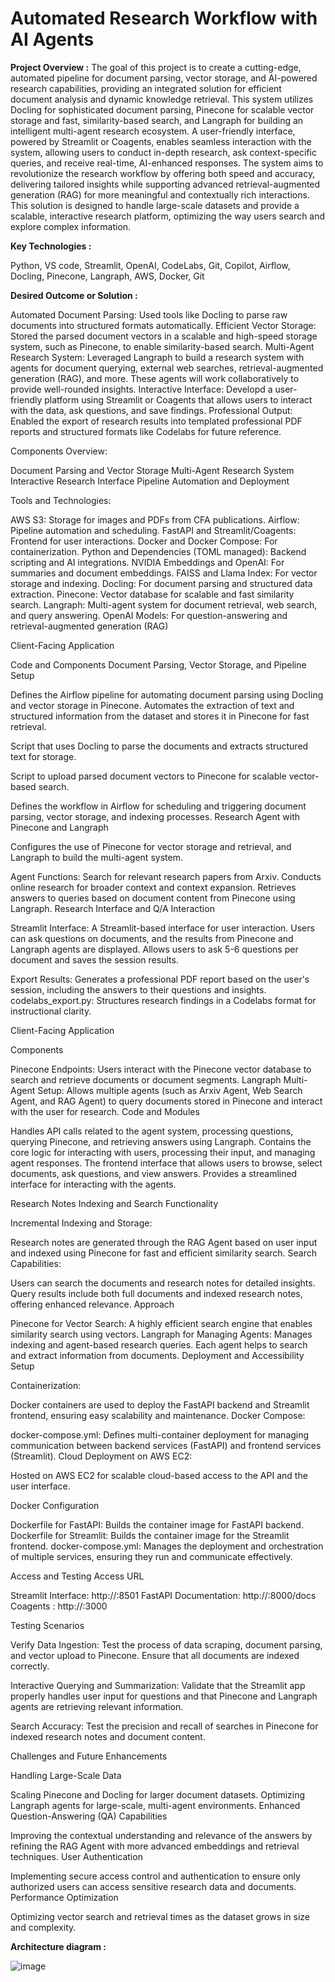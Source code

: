 # Automated Research Workflow with AI Agents

**Project Overview :** 
The goal of this project is to create a cutting-edge, automated pipeline for document parsing, vector storage, and AI-powered research capabilities, providing an integrated solution for efficient document analysis and dynamic knowledge retrieval. This system utilizes Docling for sophisticated document parsing, Pinecone for scalable vector storage and fast, similarity-based search, and Langraph for building an intelligent multi-agent research ecosystem. A user-friendly interface, powered by Streamlit or Coagents, enables seamless interaction with the system, allowing users to conduct in-depth research, ask context-specific queries, and receive real-time, AI-enhanced responses. The system aims to revolutionize the research workflow by offering both speed and accuracy, delivering tailored insights while supporting advanced retrieval-augmented generation (RAG) for more meaningful and contextually rich interactions. This solution is designed to handle large-scale datasets and provide a scalable, interactive research platform, optimizing the way users search and explore complex information.


**Key Technologies :**

Python, VS code, Streamlit, OpenAI, CodeLabs, Git, Copilot, Airflow, Docling, Pinecone, Langraph, AWS, Docker, Git


**Desired Outcome or Solution :**

Automated Document Parsing: Used tools like Docling to parse raw documents into structured formats automatically.
Efficient Vector Storage: Stored the parsed document vectors in a scalable and high-speed storage system, such as Pinecone, to enable similarity-based search.
Multi-Agent Research System: Leveraged Langraph to build a research system with agents for document querying, external web searches, retrieval-augmented generation (RAG), and more. These agents will work collaboratively to provide well-rounded insights.
Interactive Interface: Developd a user-friendly platform using Streamlit or Coagents that allows users to interact with the data, ask questions, and save findings.
Professional Output: Enabled the export of research results into templated professional PDF reports and structured formats like Codelabs for future reference.

Components Overview:

Document Parsing and Vector Storage
Multi-Agent Research System
Interactive Research Interface
Pipeline Automation and Deployment

Tools and Technologies:

AWS S3: Storage for images and PDFs from CFA publications.
Airflow: Pipeline automation and scheduling.
FastAPI and Streamlit/Coagents: Frontend for user interactions.
Docker and Docker Compose: For containerization.
Python and Dependencies (TOML managed): Backend scripting and AI integrations.
NVIDIA Embeddings and OpenAI: For summaries and document embeddings.
FAISS and Llama Index: For vector storage and indexing.
Docling: For document parsing and structured data extraction.
Pinecone: Vector database for scalable and fast similarity search.
Langraph: Multi-agent system for document retrieval, web search, and query answering.
OpenAI Models: For question-answering and retrieval-augmented generation (RAG)

Client-Facing Application

Code and Components
Document Parsing, Vector Storage, and Pipeline Setup

Defines the Airflow pipeline for automating document parsing using Docling and vector storage in Pinecone.
Automates the extraction of text and structured information from the dataset and stores it in Pinecone for fast retrieval.

Script that uses Docling to parse the documents and extracts structured text for storage.

Script to upload parsed document vectors to Pinecone for scalable vector-based search.

Defines the workflow in Airflow for scheduling and triggering document parsing, vector storage, and indexing processes.
Research Agent with Pinecone and Langraph


Configures the use of Pinecone for vector storage and retrieval, and Langraph to build the multi-agent system.

Agent Functions:
Search for relevant research papers from Arxiv.
Conducts online research for broader context and context expansion.
Retrieves answers to queries based on document content from Pinecone using Langraph.
Research Interface and Q/A Interaction

Streamlit Interface:
A Streamlit-based interface for user interaction. Users can ask questions on documents, and the results from Pinecone and Langraph agents are displayed.
Allows users to ask 5-6 questions per document and saves the session results.

Export Results:
Generates a professional PDF report based on the user's session, including the answers to their questions and insights.
codelabs_export.py: Structures research findings in a Codelabs format for instructional clarity.

Client-Facing Application

Components

Pinecone Endpoints:
Users interact with the Pinecone vector database to search and retrieve documents or document segments.
Langraph Multi-Agent Setup:
Allows multiple agents (such as Arxiv Agent, Web Search Agent, and RAG Agent) to query documents stored in Pinecone and interact with the user for research.
Code and Modules

Handles API calls related to the agent system, processing questions, querying Pinecone, and retrieving answers using Langraph.
Contains the core logic for interacting with users, processing their input, and managing agent responses.
The frontend interface that allows users to browse, select documents, ask questions, and view answers. Provides a streamlined interface for interacting with the agents.

Research Notes Indexing and Search
Functionality

Incremental Indexing and Storage:

Research notes are generated through the RAG Agent based on user input and indexed using Pinecone for fast and efficient similarity search.
Search Capabilities:

Users can search the documents and research notes for detailed insights. Query results include both full documents and indexed research notes, offering enhanced relevance.
Approach

Pinecone for Vector Search:
A highly efficient search engine that enables similarity search using vectors.
Langraph for Managing Agents:
Manages indexing and agent-based research queries. Each agent helps to search and extract information from documents.
Deployment and Accessibility
Setup

Containerization:

Docker containers are used to deploy the FastAPI backend and Streamlit frontend, ensuring easy scalability and maintenance.
Docker Compose:

docker-compose.yml: Defines multi-container deployment for managing communication between backend services (FastAPI) and frontend services (Streamlit).
Cloud Deployment on AWS EC2:

Hosted on AWS EC2 for scalable cloud-based access to the API and the user interface.

Docker Configuration

Dockerfile for FastAPI: Builds the container image for FastAPI backend.
Dockerfile for Streamlit: Builds the container image for the Streamlit frontend.
docker-compose.yml: Manages the deployment and orchestration of multiple services, ensuring they run and communicate effectively.

Access and Testing
Access URL

Streamlit Interface: http://<ec2-ip>:8501
FastAPI Documentation: http://<ec2-ip>:8000/docs
Coagents : http://<ec2-ip>:3000

Testing Scenarios

Verify Data Ingestion: Test the process of data scraping, document parsing, and vector upload to Pinecone. Ensure that all documents are indexed correctly.

Interactive Querying and Summarization: Validate that the Streamlit app properly handles user input for questions and that Pinecone and Langraph agents are retrieving relevant information.

Search Accuracy: Test the precision and recall of searches in Pinecone for indexed research notes and document content.

Challenges and Future Enhancements

Handling Large-Scale Data

Scaling Pinecone and Docling for larger document datasets.
Optimizing Langraph agents for large-scale, multi-agent environments.
Enhanced Question-Answering (QA) Capabilities

Improving the contextual understanding and relevance of the answers by refining the RAG Agent with more advanced embeddings and retrieval techniques.
User Authentication

Implementing secure access control and authentication to ensure only authorized users can access sensitive research data and documents.
Performance Optimization

Optimizing vector search and retrieval times as the dataset grows in size and complexity.

**Architecture diagram :**

![image](https://github.com/user-attachments/assets/74ab661c-9878-4c81-8453-e8df3956dac1)

